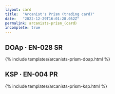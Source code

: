 ```yaml
---
layout: card
title:  "Arcanist's Prism (trading card)"
date:   "2022-12-29T16:01:28.052Z"
permalink: arcanists-prism_(card)
incomplete: true
---
```


## DOAp &middot; EN-028 SR

{% include templates/arcanists-prism-doap.html %}


## KSP &middot; EN-004 PR

{% include templates/arcanists-prism-ksp.html %}
